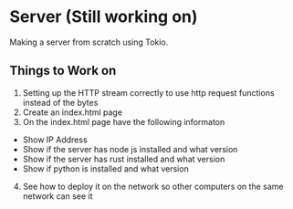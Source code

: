 # Server (Still working on)

Making a server from scratch using Tokio.

## Things to Work on
1. Setting up the HTTP stream correctly to use http request functions instead of the bytes
2. Create an index.html page
3. On the index.html page have the following informaton
* Show IP Address
* Show if the server has node js installed and what version
* Show if the server has rust installed and what version
* Show if python is installed and what version
4. See how to deploy it on the network so other computers on the same network can see it